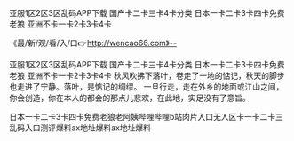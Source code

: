 亚服1区2区3区乱码APP下载
国产卡二卡三卡4卡分类
日本一卡二卡3卡四卡免费老狼
亚洲不卡一卡2卡3卡4卡


《最/新/观/看/入/口👉http://wencao66.com》--

亚服1区2区3区乱码APP下载
国产卡二卡三卡4卡分类
日本一卡二卡3卡四卡免费老狼
亚洲不卡一卡2卡3卡4卡
秋风吹拂下落叶，卷走了一地的惦记，秋天的脚步也走进了宁静。落叶，是惦记的绸缪。
一旦行走，走在外乡的地面或江山之间，你会创造，你在本人的都会的那点儿悲欢，在此地，实足没有了意旨。





日本一卡二卡3卡四卡免费老狼老阿姨哔哩哔哩b站肉片入口无人区卡一卡二卡三乱码入口测评爆料ax地址爆料ax地址爆料
